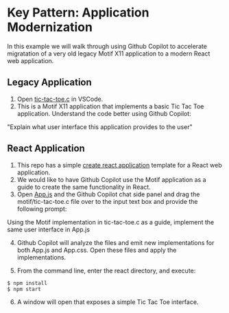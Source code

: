 # Key Pattern: Application Modernization

In this example we will walk through using Github Copilot to accelerate
migratation of a very old legacy Motif X11 application to a modern
React web application.

## Legacy Application

1. Open [tic-tac-toe.c](./motif/tic-tac-toe.c) in VSCode.
2. This is a Motif X11 application that implements a basic Tic Tac Toe application. Understand the code better using Github Copilot:

"Explain what user interface this application provides to the user"

## React Application

1. This repo has a simple [create react application](https://create-react-app.dev) template for a React web application.
2. We would like to have Github Copilot use the Motif application as a guide to create the same functionality in React.
3. Open [App.js](./react/src/App.js) and the Github Copilot chat side panel and drag the motif/tic-tac-toe.c file over to the input text box and provide the following prompt:

Using the Motif implementation in tic-tac-toe.c as a guide, implement the same user interface in App.js

4. Github Copilot will analyze the files and emit new implementations for both App.js and App.css. Open these files and apply the implementations.

5. From the command line, enter the react directory, and execute:

```
$ npm install
$ npm start
```

6. A window will open that exposes a simple Tic Tac Toe interface.
